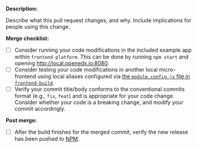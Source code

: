 **Description:**

Describe what this pull request changes, and why. Include implications for people using this change.

**Merge checklist:**

- [ ] Consider running your code modifications in the included example app within `frontend-platform`. This can be done by running `npm start` and opening http://local.openedx.io:8080.
- [ ] Consider testing your code modifications in another local micro-frontend using local aliases configured via [the `module.config.js` file in `frontend-build`](https://github.com/openedx/frontend-build#local-module-configuration-for-webpack).
- [ ] Verify your commit title/body conforms to the conventional commits format (e.g., `fix`, `feat`) and is appropriate for your code change. Consider whether your code is a breaking change, and modify your commit accordingly.

**Post merge:**

- [ ] After the build finishes for the merged commit, verify the new release has been pushed to [NPM](https://www.npmjs.com/package/@edx/frontend-platform).
